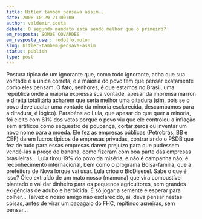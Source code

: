 ```yaml
---
title: Hitler também pensava assim...
date: 2006-10-29 21:00:00
author: valdemir.costa
debate: O segundo mandato está sendo melhor que o primeiro?
em_resposta: SOMOS COVARDES
em_resposta_user: rodolfo.molon
slug: hitler-tambem-pensava-assim
status: publish 
type: post
---
```


Postura típica de um ignorante que, como todo ignorante, acha que sua vontade é a única correta, e a maioria do povo tem que pensar exatamente como eles pensam.
O fato, senhores, é que estamos no Brasil, uma república onde a maioria expressa sua vontade, apesar da imprensa marron e direita totalitária acharem que seria melhor uma ditadura (sim, pois se o povo deve acatar uma vontade da minoria esclarecida, descambamos para a ditadura, é lógico).
Parabéns ao Lula, que apesar do que quer a minoria, foi eleito com 61% dos votos porque o povo viu que ele controlou a inflação sem artifícos como sequestro de poupança, cortar zeros ou inventar um novo nome para a moeda. Ele fez as empresas públicas (Petrobrás, BB e CEF) darem lucros típicos de empresas privadas, contrariando o PSDB que fez de tudo para essas empresas darem prejuízo para que pudessem vendê-las a preço de banana, como fizeram com boa parte das empresas brasileiras...
Lula tirou 19% do povo da miséria, e não é campanha não, é reconhecimento internacional, bem como o programa Bolsa-família, que a prefeitura de Nova Iorque vai usar.
Lula criou o BioDisesel. Sabe o que é isso? Óleo extraído de um mato nosso (mamona) que vira combustível plantado e vai dar dinheiro para os pequenos agricultores, sem grandes exigências de adubo e herbicida. É só jogar a semente e esperar para colher...
Talvez o nosso amigo não esclarecido, aí, deva pensar nestas coisas, antes de virar um papagaio do FHC, repitindo asneiras, sem pensar...
